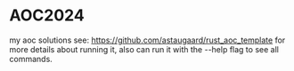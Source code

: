 # AOC2024
my aoc solutions see: https://github.com/astaugaard/rust_aoc_template for more details about running it, also can run it with the --help flag to see all commands.
